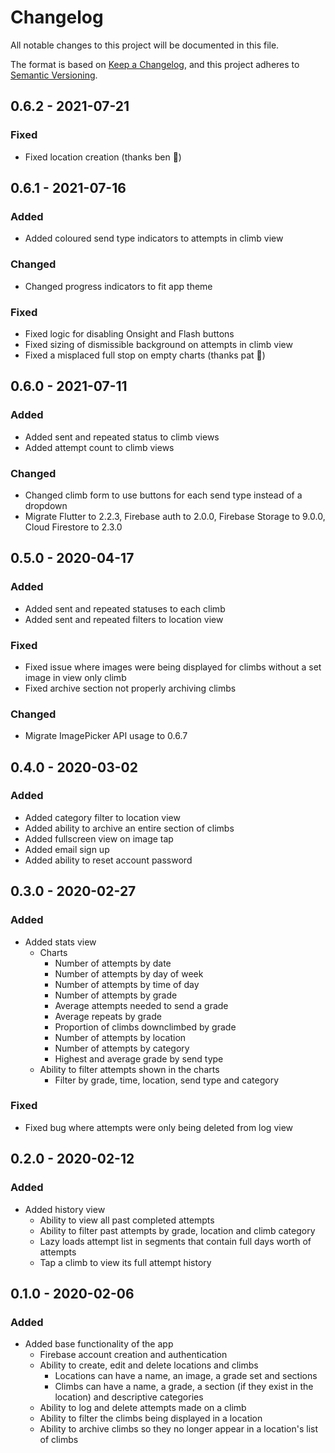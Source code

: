 # Changelog

All notable changes to this project will be documented in this file.

The format is based on [Keep a Changelog](https://keepachangelog.com/en/1.0.0/),
and this project adheres to [Semantic Versioning](https://semver.org/spec/v2.0.0.html).

## 0.6.2 - 2021-07-21

### Fixed

- Fixed location creation (thanks ben :confetti_ball:)

## 0.6.1 - 2021-07-16

### Added

- Added coloured send type indicators to attempts in climb view

### Changed

- Changed progress indicators to fit app theme

### Fixed

- Fixed logic for disabling Onsight and Flash buttons
- Fixed sizing of dismissible background on attempts in climb view
- Fixed a misplaced full stop on empty charts (thanks pat :tada:)

## 0.6.0 - 2021-07-11

### Added

- Added sent and repeated status to climb views
- Added attempt count to climb views

### Changed

- Changed climb form to use buttons for each send type instead of a dropdown
- Migrate Flutter to 2.2.3, Firebase auth to 2.0.0, Firebase Storage to 9.0.0, Cloud Firestore to 2.3.0

## 0.5.0 - 2020-04-17

### Added

- Added sent and repeated statuses to each climb
- Added sent and repeated filters to location view

### Fixed

- Fixed issue where images were being displayed for climbs without a set image in view only climb 
- Fixed archive section not properly archiving climbs

### Changed

- Migrate ImagePicker API usage to 0.6.7 

## 0.4.0 - 2020-03-02

### Added

- Added category filter to location view
- Added ability to archive an entire section of climbs
- Added fullscreen view on image tap
- Added email sign up 
- Added ability to reset account password

## 0.3.0 - 2020-02-27

### Added

- Added stats view
    - Charts
        - Number of attempts by date
        - Number of attempts by day of week
        - Number of attempts by time of day
        - Number of attempts by grade
        - Average attempts needed to send a grade
        - Average repeats by grade
        - Proportion of climbs downclimbed by grade
        - Number of attempts by location
        - Number of attempts by category
        - Highest and average grade by send type
    - Ability to filter attempts shown in the charts
        - Filter by grade, time, location, send type and category

### Fixed

- Fixed bug where attempts were only being deleted from log view

## 0.2.0 - 2020-02-12

### Added

- Added history view
    - Ability to view all past completed attempts
    - Ability to filter past attempts by grade, location and climb category
    - Lazy loads attempt list in segments that contain full days worth of attempts
    - Tap a climb to view its full attempt history

## 0.1.0 - 2020-02-06

### Added

- Added base functionality of the app
    - Firebase account creation and authentication
    - Ability to create, edit and delete locations and climbs
        - Locations can have a name, an image, a grade set and sections
        - Climbs can have a name, a grade, a section (if they exist in the location) and descriptive categories
    - Ability to log and delete attempts made on a climb
    - Ability to filter the climbs being displayed in a location
    - Ability to archive climbs so they no longer appear in a location's list of climbs
